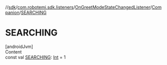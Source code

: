 //[sdk](../../../../index.md)/[com.robotemi.sdk.listeners](../../index.md)/[OnGreetModeStateChangedListener](../index.md)/[Companion](index.md)/[SEARCHING](-s-e-a-r-c-h-i-n-g.md)



# SEARCHING  
[androidJvm]  
Content  
const val [SEARCHING](-s-e-a-r-c-h-i-n-g.md): [Int](https://kotlinlang.org/api/latest/jvm/stdlib/kotlin/-int/index.html) = 1  



